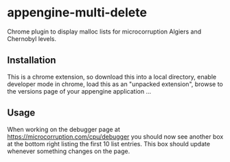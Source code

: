 appengine-multi-delete
======================

Chrome plugin to display malloc lists for microcorruption Algiers and
Chernobyl levels.

Installation
------------

This is a chrome extension, so download this into a local directory, enable
developer mode in chrome, load this as an "unpacked extension", browse to
the versions page of your appengine application ...

Usage
-----

When working on the debugger page at https://microcorruption.com/cpu/debugger 
you should now see another box at the bottom right listing the first 10
list entries. This box should update whenever something changes on the page.
